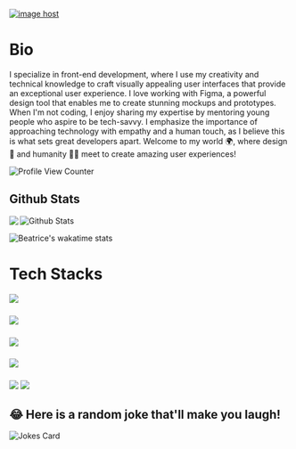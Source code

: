 <a href="https://myresumennntest.netlify.app/" target="_blank"><img src="https://myresumennntest.netlify.app/_next/image?url=%2Fimg%2Fg.png&w=2048&q=75" alt="image host"/></a>
# Bio 

I specialize in front-end development, where I use my creativity and technical knowledge to craft visually appealing user interfaces that provide an exceptional user experience. I love working with Figma, a powerful design tool that enables me to create stunning mockups and prototypes. When I'm not coding, I enjoy sharing my expertise by mentoring young people who aspire to be tech-savvy. I emphasize the importance of approaching technology with empathy and a human touch, as I believe this is what sets great developers apart. Welcome to my world 🌍, where design 🎨 and humanity 👏🏾 meet to create amazing user experiences!

![Profile View Counter](https://komarev.com/ghpvc/?username=BeatriceWambuiMbugua)

## Github Stats


<a href="https://readme-stats-cfgj2cxdy.vercel.app/api?username=BeatriceWambuiMbugua&count_private=true&show_icons=true&theme=cobalt">
  <img  align="left" src = "https://github-readme-streak-stats.herokuapp.com/?user=BeatriceWambuiMbugua&theme=gotham">
</a>

<img src="https://github-readme-stats.vercel.app/api?username=BeatriceWambuiMbugua&theme=radical&show_icons=true" alt="Github Stats"/>

![Beatrice's wakatime stats](https://github-readme-stats.vercel.app/api/wakatime?username=beatricewambui&theme=gotham&layout=compact)
<br/>

# Tech Stacks

<img src= "https://myresumennntest.netlify.app/_next/image?url=%2Fimg%2Fg3.png&w=2048&q=75" align="center" />

###

<img src= "https://myresumennntest.netlify.app/_next/image?url=%2Fimg%2Fg6.png&w=2048&q=75" align="center" />


### 
<img src= "https://myresumennntest.netlify.app/_next/image?url=%2Fimg%2Fg2.png&w=2048&q=75" align="center" />

 <br/>

### 
<img src= "https://myresumennntest.netlify.app/_next/image?url=%2Fimg%2Fg5.png&w=2048&q=75" align="center" />


### 
<img src= "https://myresumennntest.netlify.app/_next/image?url=%2Fimg%2Fg4.png&w=2048&q=75" />


<img src="https://myresumennntest.netlify.app/_next/image?url=%2Fimg%2Fg7.png&w=2048&q=75"/>

## 😂 Here is a random joke that'll make you laugh!
![Jokes Card](https://readme-jokes.vercel.app/api)



